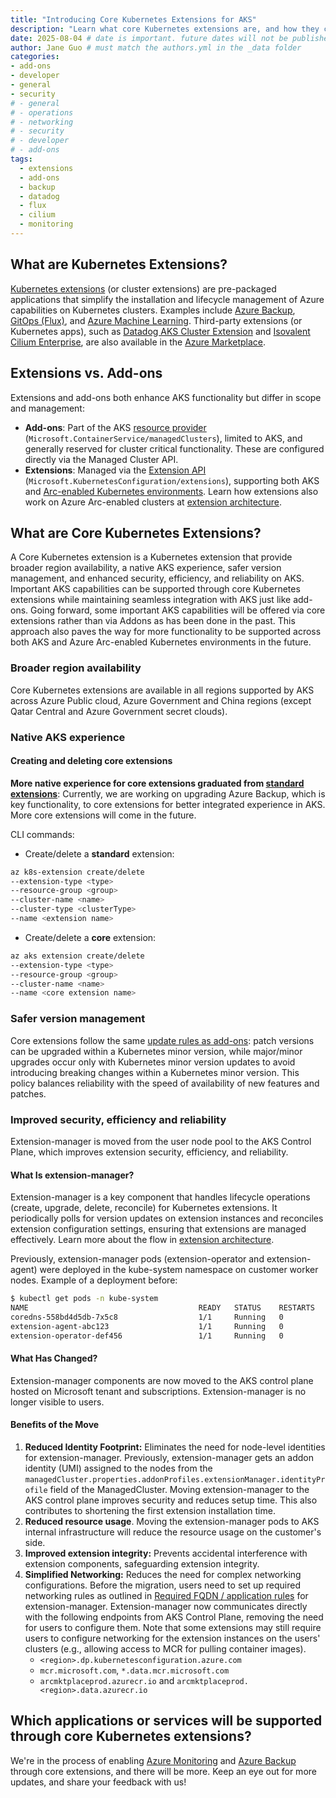 ```yaml
---
title: "Introducing Core Kubernetes Extensions for AKS"
description: "Learn what core Kubernetes extensions are, and how they can extend the functionality of your AKS clusters"
date: 2025-08-04 # date is important. future dates will not be published
author: Jane Guo # must match the authors.yml in the _data folder
categories: 
- add-ons
- developer
- general
- security
# - general
# - operations
# - networking
# - security
# - developer
# - add-ons
tags:
  - extensions
  - add-ons
  - backup
  - datadog
  - flux
  - cilium
  - monitoring
---
```


## What are Kubernetes Extensions?

[Kubernetes extensions](https://learn.microsoft.com/azure/aks/cluster-extensions?tabs=azure-cli) (or cluster extensions) are pre-packaged applications that simplify the installation and lifecycle management of Azure capabilities on Kubernetes clusters. Examples include [Azure Backup](https://learn.microsoft.com/azure/backup/azure-kubernetes-service-backup-overview), [GitOps (Flux)](https://learn.microsoft.com/azure/azure-arc/kubernetes/conceptual-gitops-flux2), and [Azure Machine Learning](https://learn.microsoft.com/azure/machine-learning/how-to-attach-kubernetes-anywhere?view=azureml-api-2). Third-party extensions (or Kubernetes apps), such as [Datadog AKS Cluster Extension](https://azuremarketplace.microsoft.com/marketplace/apps/datadog1591740804488.dd_aks_extension?tab=Overview) and [Isovalent Cilium Enterprise](https://azuremarketplace.microsoft.com/marketplace/apps/isovalentinc1662143158090.isovalent-cilium-enterprise?tab=Overview), are also available in the [Azure Marketplace](https://azuremarketplace.microsoft.com).

## Extensions vs. Add-ons

Extensions and add-ons both enhance AKS functionality but differ in scope and management:

- **Add-ons**: Part of the AKS [resource provider](https://learn.microsoft.com/azure/azure-resource-manager/management/resource-providers-and-types) (`Microsoft.ContainerService/managedClusters`), limited to AKS, and generally reserved for cluster critical functionality. These are configured directly via the Managed Cluster API.
- **Extensions**: Managed via the [Extension API](https://learn.microsoft.com/rest/api/kubernetesconfiguration/extensions/extensions?view=rest-kubernetesconfiguration-extensions-2024-11-01) (`Microsoft.KubernetesConfiguration/extensions`), supporting both AKS and [Arc-enabled Kubernetes environments](https://learn.microsoft.com/en-us/azure/azure-arc/kubernetes/overview). Learn how extensions also work on Azure Arc-enabled clusters at [extension architecture](https://learn.microsoft.com/azure/azure-arc/kubernetes/conceptual-extensions#architecture).

## What are Core Kubernetes Extensions?

A Core Kubernetes extension is a Kubernetes extension that provide broader region availability, a native AKS experience, safer version management, and enhanced security, efficiency, and reliability on AKS. Important AKS capabilities can be supported through core Kubernetes extensions while maintaining seamless integration with AKS just like add-ons. Going forward, some important AKS capabilities will be offered via core extensions rather than via Addons as has been done in the past. This approach also paves the way for more functionality to be supported across both AKS and Azure Arc-enabled Kubernetes environments in the future.

### Broader region availability

Core Kubernetes extensions are available in all regions supported by AKS across Azure Public cloud, Azure Government and China regions (except Qatar Central and Azure Government secret clouds).

### Native AKS experience

#### Creating and deleting core extensions

**More native experience for core extensions graduated from [standard extensions](https://learn.microsoft.com/azure/aks/cluster-extensions#currently-available-extensions)**: Currently, we are working on upgrading Azure Backup, which is key functionality, to core extensions for better integrated experience in AKS. More core extensions will come in the future.

CLI commands:

- Create/delete a **standard** extension:

```bash
az k8s-extension create/delete 
--extension-type <type> 
--resource-group <group> 
--cluster-name <name> 
--cluster-type <clusterType> 
--name <extension name>
```

- Create/delete a **core** extension:

```bash
az aks extension create/delete 
--extension-type <type> 
--resource-group <group> 
--cluster-name <name> 
--name <core extension name>
```

### Safer version management

Core extensions follow the same [update rules as add-ons](https://learn.microsoft.com/azure/aks/integrations#add-ons): patch versions can be upgraded within a Kubernetes minor version, while major/minor upgrades occur only with Kubernetes minor version updates to avoid introducing breaking changes within a Kubernetes minor version. This policy balances reliability with the speed of availability of new features and patches.

### Improved security, efficiency and reliability

Extension-manager is moved from the user node pool to the AKS Control Plane, which improves extension security, efficiency, and reliability.

#### What Is extension-manager?

Extension-manager is a key component that handles lifecycle operations (create, upgrade, delete, reconcile) for Kubernetes extensions. It periodically polls for version updates on extension instances and reconciles extension configuration settings, ensuring that extensions are managed effectively. Learn more about the flow in [extension architecture](https://learn.microsoft.com/azure/azure-arc/kubernetes/conceptual-extensions#architecture).

Previously, extension-manager pods (extension-operator and extension-agent) were deployed in the kube-system namespace on customer worker nodes. Example of a deployment before:

```bash
$ kubectl get pods -n kube-system
NAME                                      READY   STATUS    RESTARTS   AGE
coredns-558bd4d5db-7x5c8                  1/1     Running   0          5d
extension-agent-abc123                    1/1     Running   0          3d
extension-operator-def456                 1/1     Running   0          3d
```

#### What Has Changed?

Extension-manager components are now moved to the AKS control plane hosted on Microsoft tenant and subscriptions. Extension-manager is no longer visible to users.

#### Benefits of the Move

1. **Reduced Identity Footprint:** Eliminates the need for node-level identities for extension-manager. Previously, extension-manager gets an addon identity (UMI) assigned to the nodes from the `managedCluster.properties.addonProfiles.extensionManager.identityProfile` field of the ManagedCluster. Moving extension-manager to the AKS control plane improves security and reduces setup time. This also contributes to shortening the first extension installation time.
1. **Reduced resource usage**. Moving the extension-manager pods to AKS internal infrastructure will reduce the resource usage on the customer's side.
1. **Improved extension integrity:** Prevents accidental interference with extension components, safeguarding extension integrity.
1. **Simplified Networking:** Reduces the need for complex networking configurations. Before the migration, users need to set up required networking rules as outlined in [Required FQDN / application rules](https://learn.microsoft.com/en-us/azure/aks/outbound-rules-control-egress#required-fqdn--application-rules-5) for extension-manager. Extension-manager now communicates directly with the following endpoints from AKS Control Plane, removing the need for users to configure them. Note that some extensions may still require users to configure networking for the extension instances on the users' clusters (e.g., allowing access to MCR for pulling container images).
    - `<region>.dp.kubernetesconfiguration.azure.com`
    - `mcr.microsoft.com`, `*.data.mcr.microsoft.com`
    - `arcmktplaceprod.azurecr.io` and `arcmktplaceprod.<region>.data.azurecr.io`

## Which applications or services will be supported through core Kubernetes extensions?

We're in the process of enabling [Azure Monitoring](https://learn.microsoft.com/en-us/azure/azure-monitor/containers/container-insights-overview) and [Azure Backup](https://learn.microsoft.com/en-us/azure/backup/azure-kubernetes-service-backup-overview) through core extensions, and there will be more. Keep an eye out for more updates, and share your feedback with us!
